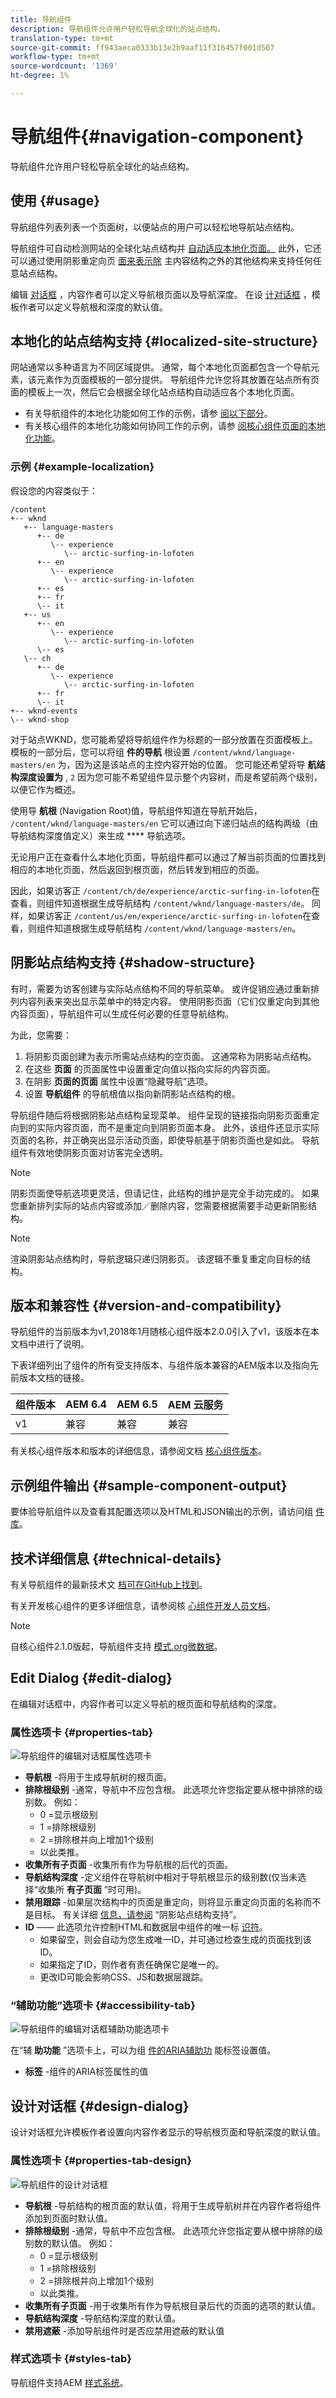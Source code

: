 ```yaml
---
title: 导航组件
description: 导航组件允许用户轻松导航全球化的站点结构。
translation-type: tm+mt
source-git-commit: ff943aeca0333b13e2b9aaf11f316457f001d507
workflow-type: tm+mt
source-wordcount: '1369'
ht-degree: 1%

---
```



# 导航组件{#navigation-component}

导航组件允许用户轻松导航全球化的站点结构。

## 使用 {#usage}

导航组件列表列表一个页面树，以便站点的用户可以轻松地导航站点结构。

导航组件可自动检测网站的全球化站点结构并 [自动适应本地化页面。](#localized-site-structure) 此外，它还可以通过使用阴影重定向页 [面来表示除](#shadow-structure) 主内容结构之外的其他结构来支持任何任意站点结构。

编辑 [对话框](#edit-dialog) ，内容作者可以定义导航根页面以及导航深度。 在设 [计对话框](#design-dialog) ，模板作者可以定义导航根和深度的默认值。

## 本地化的站点结构支持 {#localized-site-structure}

网站通常以多种语言为不同区域提供。 通常，每个本地化页面都包含一个导航元素，该元素作为页面模板的一部分提供。 导航组件允许您将其放置在站点所有页面的模板上一次，然后它会根据全球化站点结构自动适应各个本地化页面。

* 有关导航组件的本地化功能如何工作的示例，请参 [阅以下部分](#example-localization)。
* 有关核心组件的本地化功能如何协同工作的示例，请参 [阅核心组件页面的本地化功能](/help/get-started/localization.md)。

### 示例 {#example-localization}

假设您的内容类似于：

```
/content
+-- wknd
   +-- language-masters
      +-- de
         \-- experience
            \-- arctic-surfing-in-lofoten
      +-- en
         \-- experience
            \-- arctic-surfing-in-lofoten
      +-- es
      +-- fr
      \-- it
   +-- us
      +-- en
         \-- experience
            \-- arctic-surfing-in-lofoten
      \-- es
   \-- ch
      +-- de
         \-- experience
            \-- arctic-surfing-in-lofoten
      +-- fr
      \-- it
+-- wknd-events
\-- wknd-shop
```

对于站点WKND，您可能希望将导航组件作为标题的一部分放置在页面模板上。 模板的一部分后，您可以将组 **件的导航** 根设置 `/content/wknd/language-masters/en` 为，因为这是该站点的主控内容开始的位置。 您可能还希望将导 **航结构深度设置为** , `2` 因为您可能不希望组件显示整个内容树，而是希望前两个级别，以便它作为概述。

使用导 **航根** (Navigation Root)值，导航组件知道在导航开始后， `/content/wknd/language-masters/en` 它可以通过向下递归站点的结构两级（由导航结构深度值定义）来生成 **** 导航选项。

无论用户正在查看什么本地化页面，导航组件都可以通过了解当前页面的位置找到相应的本地化页面，然后返回到根页面，然后转发到相应的页面。

因此，如果访客正 `/content/ch/de/experience/arctic-surfing-in-lofoten`在查看，则组件知道根据生成导航结构 `/content/wknd/language-masters/de`。 同样，如果访客正 `/content/us/en/experience/arctic-surfing-in-lofoten`在查看，则组件知道根据生成导航结构 `/content/wknd/language-masters/en`。

## 阴影站点结构支持 {#shadow-structure}

有时，需要为访客创建与实际站点结构不同的导航菜单。 或许促销应通过重新排列内容列表来突出显示菜单中的特定内容。 使用阴影页面（它们仅重定向到其他内容页面），导航组件可以生成任何必要的任意导航结构。

为此，您需要：

1. 将阴影页面创建为表示所需站点结构的空页面。 这通常称为阴影站点结构。
1. 在这些 **页面** 的页面属性中设置重定向值以指向实际的内容页面。
1. 在阴影 **页面的页面** 属性中设置“隐藏导航”选项。
1. 设置 **导航组件** 的导航根值以指向新阴影站点结构的根。

导航组件随后将根据阴影站点结构呈现菜单。 组件呈现的链接指向阴影页面重定向到的实际内容页面，而不是重定向到阴影页面本身。 此外，该组件还显示实际页面的名称，并正确突出显示活动页面，即使导航基于阴影页面也是如此。 导航组件有效地使阴影页面对访客完全透明。

>[!NOTE]
>阴影页面使导航选项更灵活，但请记住，此结构的维护是完全手动完成的。 如果您重新排列实际的站点内容或添加／删除内容，您需要根据需要手动更新阴影结构。

>[!NOTE]
>渲染阴影站点结构时，导航逻辑只递归阴影页。 该逻辑不重复重定向目标的结构。

## 版本和兼容性 {#version-and-compatibility}

导航组件的当前版本为v1,2018年1月随核心组件版本2.0.0引入了v1，该版本在本文档中进行了说明。

下表详细列出了组件的所有受支持版本、与组件版本兼容的AEM版本以及指向先前版本文档的链接。

| 组件版本 | AEM 6.4 | AEM 6.5 | AEM 云服务 |
|--- |--- |--- |---|
| v1 | 兼容 | 兼容 | 兼容 |

有关核心组件版本和版本的详细信息，请参阅文档 [核心组件版本](/help/versions.md)。

## 示例组件输出 {#sample-component-output}

要体验导航组件以及查看其配置选项以及HTML和JSON输出的示例，请访问组 [件库](https://adobe.com/go/aem_cmp_library_navigation)。

## 技术详细信息 {#technical-details}

有关导航组件的最新技术文 [档可在GitHub上找到](https://adobe.com/go/aem_cmp_tech_navigation_v1)。

有关开发核心组件的更多详细信息，请参阅核 [心组件开发人员文档](/help/developing/overview.md)。

>[!NOTE]
>
>自核心组件2.1.0版起，导航组件支持 [模式.org微数据](https://schema.org)。

## Edit Dialog {#edit-dialog}

在编辑对话框中，内容作者可以定义导航的根页面和导航结构的深度。

### 属性选项卡 {#properties-tab}

![导航组件的编辑对话框属性选项卡](/help/assets/navigation-edit-properties.png)

* **导航根** -将用于生成导航树的根页面。
* **排除根级别** -通常，导航中不应包含根。 此选项允许您指定要从根中排除的级别数。 例如：
   * 0 =显示根级别
   * 1 =排除根级别
   * 2 =排除根并向上增加1个级别
   * 以此类推。
* **收集所有子页面** -收集所有作为导航根的后代的页面。
* **导航结构深度** -定义组件在导航树中相对于导航根显示的级别数(仅当未选择“收集所 **有子页面** ”时可用)。
* **禁用跟踪** -如果层次结构中的页面是重定向，则将显示重定向页面的名称而不是目标。 有关详细 [信息，请参阅](#shadow-structure) “阴影站点结构支持”。
* **ID** —— 此选项允许控制HTML和数据层中组件的唯一标 [识符](/help/developing/data-layer/overview.md)。
   * 如果留空，则会自动为您生成唯一ID，并可通过检查生成的页面找到该ID。
   * 如果指定了ID，则作者有责任确保它是唯一的。
   * 更改ID可能会影响CSS、JS和数据层跟踪。

### “辅助功能”选项卡 {#accessibility-tab}

![导航组件的编辑对话框辅助功能选项卡](/help/assets/navigation-edit-accessibility.png)

在“辅 **助功能** ”选项卡上，可以为组 [件的ARIA辅助功](https://www.w3.org/WAI/standards-guidelines/aria/) 能标签设置值。

* **标签** -组件的ARIA标签属性的值

## 设计对话框 {#design-dialog}

设计对话框允许模板作者设置向内容作者显示的导航根页面和导航深度的默认值。

### 属性选项卡 {#properties-tab-design}

![导航组件的设计对话框](/help/assets/navigation-design.png)

* **导航根** -导航结构的根页面的默认值，将用于生成导航树并在内容作者将组件添加到页面时默认值。
* **排除根级别** -通常，导航中不应包含根。 此选项允许您指定要从根中排除的级别数的默认值。 例如：
   * 0 =显示根级别
   * 1 =排除根级别
   * 2 =排除根并向上增加1个级别
   * 以此类推。
* **收集所有子页面** -用于收集所有作为导航根目录后代的页面的选项的默认值。
* **导航结构深度** -导航结构深度的默认值。
* **禁用遮蔽** -添加导航组件时是否应禁用遮蔽的默认值

### 样式选项卡 {#styles-tab}

导航组件支持AEM [样式系统](/help/get-started/authoring.md#component-styling)。
